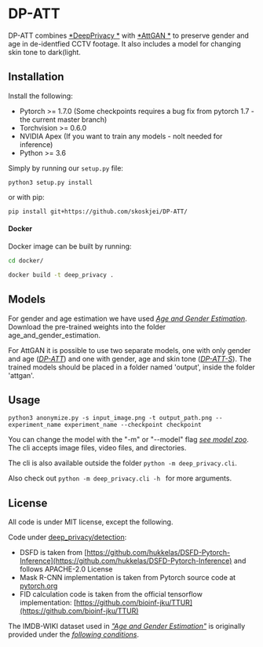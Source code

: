 # DP-ATT

DP-ATT combines [*DeepPrivacy
*](https://github.com/hukkelas/DeepPrivacy)  with [*AttGAN
*](https://github.com/elvisyjlin/AttGAN-PyTorch) to preserve gender and age in de-identfied CCTV footage. It also includes a model for changing skin tone to dark(light.


## Installation
Install the following: 
- Pytorch  >= 1.7.0 (Some checkpoints requires a bug fix from pytorch 1.7 - the current master branch)
- Torchvision >= 0.6.0
- NVIDIA Apex (If you want to train any models - nolt needed for inference)
- Python >= 3.6

Simply by running our `setup.py` file:

```
python3 setup.py install
```
or with pip:
```
pip install git+https://github.com/skoskjei/DP-ATT/
```

#### Docker

Docker image can be built by running:
```bash
cd docker/

docker build -t deep_privacy . 
```
## Models

For gender and age estimation we have used [*Age and Gender Estimation*](https://github.com/yu4u/age-gender-estimation). 
Download the pre-trained weights into the folder age_and_gender_estimation.

For AttGAN it is possible to use two separate models, one with only gender and age ([*DP-ATT*](https://drive.google.com/file/d/12EgVJlQ-btiMRWkPdqXHbAdSf9Tr8bFl/view)) and one with gender, age and skin tone ([*DP-ATT-S*](https://drive.google.com/file/d/1kVwggjaS6FdOg8hBgMkg9m7hbz86UwrW/view)). 
The trained models should be placed in a folder named 'output', inside the folder 'attgan'.

## Usage
```
python3 anonymize.py -s input_image.png -t output_path.png --experiment_name experiment_name --checkpoint checkpoint
```
You can change the model with the "-m" or "--model" flag [*see model zoo*](https://github.com/hukkelas/DeepPrivacy).
The cli accepts image files, video files, and directories.

The cli is also available outside the folder `python -m deep_privacy.cli`.

Also check out `python -m deep_privacy.cli -h ` for more arguments.

## License 

All code is under MIT license, except the following. 

Code under [deep_privacy/detection](deep_privacy/detection):
- DSFD is taken from [https://github.com/hukkelas/DSFD-Pytorch-Inference](https://github.com/hukkelas/DSFD-Pytorch-Inference) and follows APACHE-2.0 License
- Mask R-CNN implementation is taken from Pytorch source code at [pytorch.org](https://pytorch.org/docs/master/torchvision/models.html#object-detection-instance-segmentation-and-person-keypoint-detection)
- FID calculation code is taken from the official tensorflow implementation: [https://github.com/bioinf-jku/TTUR](https://github.com/bioinf-jku/TTUR)

The IMDB-WIKI dataset used in [*"Age and Gender Estimation"*](https://github.com/yu4u/age-gender-estimation) is originally provided under the [*following conditions*](https://data.vision.ee.ethz.ch/cvl/rrothe/imdb-wiki/).




